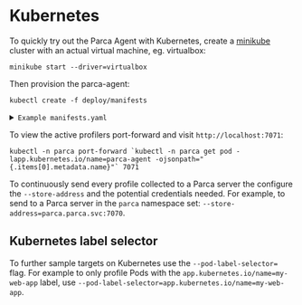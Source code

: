 # Kubernetes

To quickly try out the Parca Agent with Kubernetes, create a [minikube](https://minikube.sigs.k8s.io/docs/) cluster with an actual virtual machine, eg. virtualbox:

```
minikube start --driver=virtualbox
```

Then provision the parca-agent:

```
kubectl create -f deploy/manifests
```

<details>
  <summary><code>Example manifests.yaml</code></summary>
  <p>

  ```yaml
  apiVersion: v1
  kind: Namespace
  metadata:
    name: parca
  ---
  apiVersion: v1
  kind: ServiceAccount
  metadata:
    name: parca-agent
    namespace: parca
  ---
  kind: ClusterRoleBinding
  apiVersion: rbac.authorization.k8s.io/v1
  metadata:
    name: parca-agent
  subjects:
  - kind: ServiceAccount
    name: parca-agent
    namespace: parca
  roleRef:
    kind: ClusterRole
    name: cluster-admin
    apiGroup: rbac.authorization.k8s.io
  ---
  apiVersion: apps/v1
  kind: DaemonSet
  metadata:
    name: parca-agent
    namespace: parca
    labels:
      app.kubernetes.io/name: parca-agent
  spec:
    selector:
      matchLabels:
        app.kubernetes.io/name: parca-agent
    template:
      metadata:
        labels:
          app.kubernetes.io/name: parca-agent
      spec:
        serviceAccount: parca-agent
        hostPID: true
        containers:
        - name: parca-agent
          image: quay.io/parca/parca-agent@sha256:265fb65d029d136644304737c739786c2b1695034dd66c743dc59ef6324c3311
          imagePullPolicy: Always
          args:
          - /bin/parca-agent
          - --node=$(NODE_NAME)
            #- --sampling-ratio=0.5
            #- --pod-label-selector=app=my-web-app
          env:
            - name: NODE_NAME
              valueFrom:
                fieldRef:
                  fieldPath: spec.nodeName
          securityContext:
            privileged: true
          volumeMounts:
          - name: root
            mountPath: /host/root
            readOnly: true
          - name: proc
            mountPath: /host/proc
            readOnly: true
          - name: run
            mountPath: /run
          - name: modules
            mountPath: /lib/modules
          - name: debugfs
            mountPath: /sys/kernel/debug
          - name: cgroup
            mountPath: /sys/fs/cgroup
          - name: bpffs
            mountPath: /sys/fs/bpf
          - name: localtime
            mountPath: /etc/localtime
        tolerations:
        - effect: NoSchedule
          operator: Exists
        - effect: NoExecute
          operator: Exists
        volumes:
        - name: root
          hostPath:
            path: /
        - name: proc
          hostPath:
            path: /proc
        - name: run
          hostPath:
            path: /run
        - name: cgroup
          hostPath:
            path: /sys/fs/cgroup
        - name: modules
          hostPath:
            path: /lib/modules
        - name: bpffs
          hostPath:
            path: /sys/fs/bpf
        - name: debugfs
          hostPath:
            path: /sys/kernel/debug
        - name: localtime
          hostPath:
            path: /etc/localtime
  ```

  </p>
</details>

To view the active profilers port-forward and visit `http://localhost:7071`:

```
kubectl -n parca port-forward `kubectl -n parca get pod -lapp.kubernetes.io/name=parca-agent -ojsonpath="{.items[0].metadata.name}"` 7071
```

To continuously send every profile collected to a Parca server the configure the `--store-address` and the potential credentials needed. For example, to send to a Parca server in the `parca` namespace set: `--store-address=parca.parca.svc:7070`.

## Kubernetes label selector

To further sample targets on Kubernetes use the `--pod-label-selector=` flag. For example to only profile Pods with the `app.kubernetes.io/name=my-web-app` label, use `--pod-label-selector=app.kubernetes.io/name=my-web-app`.
